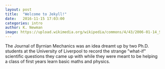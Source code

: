 ```yaml
---
layout: post
title:  "Welcome to Jekyll!"
date:   2016-11-15 17:03:00
categories: intro
author: K. Newman
image: https://upload.wikimedia.org/wikipedia/commons/4/43/2006-01-14_Surface_waves.jpg
---
```

The Journal of Byrnian Mechanics was an idea dreamt up by two Ph.D. students at the University of Liverpool to record the strange "what-if" scientific questions they came up with while they were meant to be helping a class of first years learn basic maths and physics. 
